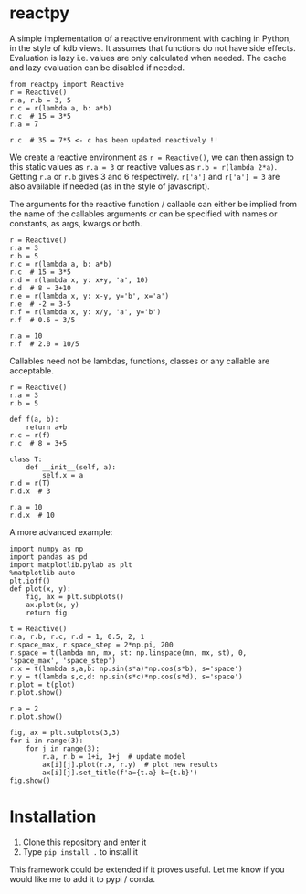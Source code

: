 # reactpy

A simple implementation of a reactive environment with caching in Python, in the
style of kdb views. It assumes that functions do not have side effects. 
Evaluation is lazy i.e. values are only calculated when needed. The cache and 
lazy evaluation can be disabled if needed.

```
from reactpy import Reactive
r = Reactive()
r.a, r.b = 3, 5
r.c = r(lambda a, b: a*b)
r.c  # 15 = 3*5
r.a = 7 

r.c  # 35 = 7*5 <- c has been updated reactively !!
```

We create a reactive environment as `r = Reactive()`, we can then assign to this
static values as `r.a = 3` or reactive values as `r.b = r(lambda 2*a)`. Getting
`r.a` or `r.b` gives 3 and 6 respectively. `r['a']` and `r['a'] = 3` are also
available if needed (as in the style of javascript).

The arguments for the reactive function / callable can either be implied from 
the name of the callables arguments or can be specified with names or constants,
as args, kwargs or both.

```
r = Reactive()
r.a = 3
r.b = 5
r.c = r(lambda a, b: a*b)
r.c  # 15 = 3*5
r.d = r(lambda x, y: x+y, 'a', 10)
r.d  # 8 = 3+10
r.e = r(lambda x, y: x-y, y='b', x='a')
r.e  # -2 = 3-5
r.f = r(lambda x, y: x/y, 'a', y='b')
r.f  # 0.6 = 3/5

r.a = 10
r.f  # 2.0 = 10/5
``` 

Callables need not be lambdas, functions, classes or any callable are acceptable.

```
r = Reactive()
r.a = 3
r.b = 5

def f(a, b):
    return a+b
r.c = r(f)
r.c  # 8 = 3+5

class T:
    def __init__(self, a):
        self.x = a
r.d = r(T)
r.d.x  # 3

r.a = 10
r.d.x  # 10
```

A more advanced example:

```
import numpy as np
import pandas as pd
import matplotlib.pylab as plt
%matplotlib auto 
plt.ioff()
def plot(x, y):
    fig, ax = plt.subplots()
    ax.plot(x, y)
    return fig

t = Reactive()
r.a, r.b, r.c, r.d = 1, 0.5, 2, 1
r.space_max, r.space_step = 2*np.pi, 200
r.space = t(lambda mn, mx, st: np.linspace(mn, mx, st), 0, 'space_max', 'space_step')
r.x = t(lambda s,a,b: np.sin(s*a)*np.cos(s*b), s='space')
r.y = t(lambda s,c,d: np.sin(s*c)*np.cos(s*d), s='space')
r.plot = t(plot)
r.plot.show()

r.a = 2
r.plot.show()

fig, ax = plt.subplots(3,3)
for i in range(3):
    for j in range(3):
        r.a, r.b = 1+i, 1+j  # update model
        ax[i][j].plot(r.x, r.y)  # plot new results
        ax[i][j].set_title(f'a={t.a} b={t.b}')
fig.show()
```

# Installation

1. Clone this repository and enter it
2. Type `pip install .` to install it

This framework could be extended if it proves useful. Let me know if you would
like me to add it to pypi / conda.

